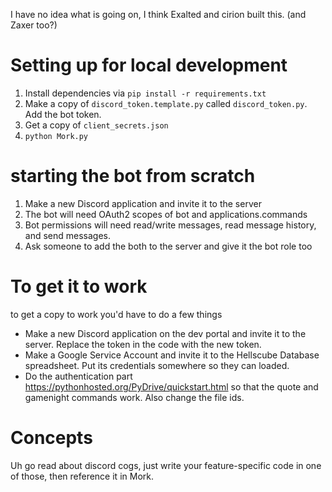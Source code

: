 
I have no idea what is going on, I think Exalted and cirion built this. (and Zaxer too?)





# Setting up for local development
1. Install dependencies via `pip install -r requirements.txt`
1. Make a copy of `discord_token.template.py` called `discord_token.py`. Add the bot token.
1. Get a copy of `client_secrets.json`
1. `python Mork.py`




# starting the bot from scratch
1. Make a new Discord application and invite it to the server
1. The bot will need OAuth2 scopes of bot and applications.commands
1. Bot permissions will need read/write messages, read message history, and send messages.
1. Ask someone to add the both to the server and give it the bot role too


# To get it to work
to get a copy to work you'd have to do a few things
- Make a new Discord application on the dev portal and invite it to the server. Replace the token in the code with the new token.
- Make a Google Service Account and invite it to the Hellscube Database spreadsheet. Put its credentials somewhere so they can loaded.
- Do the authentication part https://pythonhosted.org/PyDrive/quickstart.html so that the quote and gamenight commands work. Also change the file ids.




# Concepts
Uh go read about discord cogs, just write your feature-specific code in one of those, then reference it in Mork.